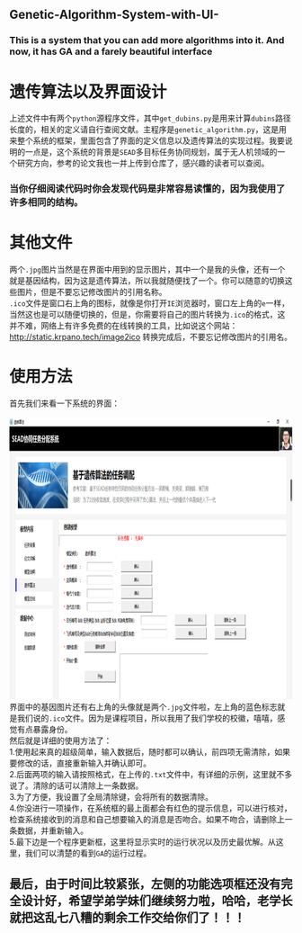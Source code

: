 ## Genetic-Algorithm-System-with-UI-
### This  is a system that you can add more algorithms into it. And now, it has GA and a farely beautiful interface 
# 遗传算法以及界面设计
上述文件中有两个`python`源程序文件，其中`get_dubins.py`是用来计算`dubins`路径长度的，相关的定义请自行查阅文献。主程序是`genetic_algorithm.py`，这是用来整个系统的框架，里面包含了界面的定义信息以及遗传算法的实现过程。我要说明的一点是，这个系统的背景是`SEAD`多目标任务协同规划，属于无人机领域的一个研究方向，参考的论文我也一并上传到仓库了，感兴趣的读者可以查阅。<br>
### 当你仔细阅读代码时你会发现代码是非常容易读懂的，因为我使用了许多相同的结构。
# 其他文件
两个`.jpg`图片当然是在界面中用到的显示图片，其中一个是我的头像，还有一个就是基因结构，因为这是遗传算法，所以我就随便找了一个。你可以随意的切换这些图片，但是不要忘记修改图片的引用名称。<br>
`.ico`文件是窗口右上角的图标，就像是你打开`IE`浏览器时，窗口左上角的`e`一样，当然这也是可以随便切换的，但是，你需要将自己的图片转换为`.ico`的格式，这并不难，网络上有许多免费的在线转换的工具，比如说这个网站：http://static.krpano.tech/image2ico 转换完成后，不要忘记修改图片的引用名。<br>
# 使用方法
首先我们来看一下系统的界面：<br>
&emsp;<img src= ga.png width=1365 height=500/><br>
界面中的基因图片还有右上角的头像就是两个`.jpg`文件啦，左上角的蓝色标志就是我们说的`.ico`文件。因为是课程项目，所以我用了我们学校的校徽，嘻嘻，感觉有点暴露身份。<br>
然后就是详细的使用方法了：<br>
1.使用起来真的超级简单，输入数据后，随时都可以确认，前四项无需清除，如果要修改的话，直接重新输入并确认即可。<br>
2.后面两项的输入请按照格式，在上传的`.txt`文件中，有详细的示例，这里就不多说了。清除的话可以清除上一条数据。<br>
3.为了方便，我设置了全局清除键，会将所有的数据清除。<br>
4.你没进行一项操作，在系统框的最上面都会有红色的提示信息，可以进行核对，检查系统接收到的消息和自己想要输入的消息是否吻合。如果不吻合，请删除上一条数据，并重新输入。<br>
5.最下边是一个程序更新框，这里将显示实时的运行状况以及历史最优解。从这里，我们可以清楚的看到`GA`的运行过程。<br>
## 最后，由于时间比较紧张，左侧的功能选项框还没有完全设计好，希望学弟学妹们继续努力啦，哈哈，老学长就把这乱七八糟的剩余工作交给你们了！！！
